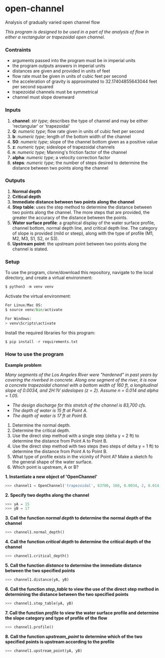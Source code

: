 # open-channel
Analysis of gradually varied open channel flow

*This program is designed to be used in a part of the analysis of flow in either a rectangular or trapezoidal open channel.*

### Contraints
* arguments passed into the program must be in imperial units
* the program outputs answers in imperial units
* distances are given and provided in units of feet
* flow rate must be given in units of cubic feet per second
* the acceleration of gravity is approximated to 32.17404855643044 feet per second squared
* trapezoidal channels must be symmetrical
* channel must slope downward

### Inputs
  1. **channel**: *str type*; describes the type of channel and may be either 'rectangular' or 'trapezoidal'
  2. **Q**: *numeric type*; flow rate given in units of cubic feet per second
  3. **b**: *numeric type*; length of the bottom width of the channel
  4. **S0**: *numeric type*; slope of the channel bottom given as a positive value
  5. **z**: *numeric type*; sideslope of trapezoidal channels
  6. **n**: *numeric type*; Manning's friction factor of the channel
  7. **alpha**: *numeric type*; a velocity correction factor
  8. **steps**: *numeric type*; the number of steps desired to determine the distance between two points along the channel

### Outputs
  1. **Normal depth**
  2. **Critical depth**
  3. **Immediate distance between two points along the channel**
  4. **Step table**: uses the step method to determine the distance between two points along the channel.
      The more steps that are provided, the greater the accuracy of the distance between the points.
  5. **Water surface profile**: a graphical display of the water surface profile, channel bottom, normal depth line, and critical depth line.
      The category of slope is provided (mild or steep), along with the type of profile (M1, M2, M3, S1, S2, or S3).
  6. **Upstream point**: the upstream point between two points along the channel is stated.

### Setup

To use the program, clone/download this repository, navigate to the local directory, and create a virtual environment:
```python
$ python3 -m venv venv
```

Activate the virtual environment:
```python
For Linux/Mac OS:
$ source venv/bin/activate

For Windows:
> venv\Scripts\activate
```

Install the required libraries for this program:
```python
$ pip install -r requirements.txt
```

### How to use the program

**Example problem**

*Many segments of the Los Angeles River were "hardened" in past years by covering the riverbed in concrete. Along one segment of the river, it is now a concrete trapezoidal channel with a bottom width of 160 ft, a longitudinal slope of 0.0034, and 2H:1V sideslopes (z = 2). Assume n = 0.014 and alpha = 1.05.*

* *The design discharge for this stretch of the channel is 83,700 cfs.*
* *The depth of water is 15 ft at Point A.*
* *The depth of water is 17 ft at Point B.*

1.  Determine the normal depth.
2.  Determine the critical depth.
3.  Use the direct step method with a single step (delta y = 2 ft) to determine the distance from Point A to Point B.
4.  Use the direct step method with two steps (two steps of delta y = 1 ft) to determine the distance from Point A to Point B.
5.  What type of profile exists in the vicinity of Point A? Make a sketch fo the general shape of the water surface.
6.  Which point is upstream, A or B?


**1. Instantiate a new object of 'OpenChannel'**
```python
>>> channel1 = OpenChannel('trapezoidal', 83700, 160, 0.0034, 2, 0.014, 1.05, 2)
```
**2. Specify two depths along the channel**
```python
>>> yA = 15
>>> yB = 17
```
**3. Call the function *normal depth* to determine the normal depth of the channel**
```python
>>> channel1.normal_depth()
```
**4. Call the function *critical depth* to determine the critical depth of the channel**
```python
>>> channel1.critical_depth()
```
**5. Call the function *distance* to determine the immediate distance between the two specified points**
```python
>>> channel1.distance(yA, yB)
```
**6. Call the function *step_table* to view the use of the direct step method in determining the distance between the two specified points**
```python
>>> channel1.step_table(yA, yB)
```
**7. Call the function *profile* to view the water surface profile and determine the slope category and type of profile of the flow**
```python
>>> channel1.profile()
```
**8. Call the function *upstream_point* to determine which of the two specified points is upstream according to the profile**
```python
>>> channel1.upstream_point(yA, yB)
```
